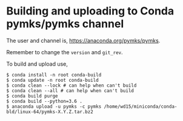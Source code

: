 # Building and uploading to Conda pymks/pymks channel

The user and channel is, https://anaconda.org/pymks/pymks.

Remember to change the `version` and `git_rev`.

To build and upload use,

    $ conda install -n root conda-build
    $ conda update -n root conda-build
    $ conda clean --lock # can help when can't build
    $ conda clean --all # can help when can't build
    $ conda build purge
    $ conda build --python=3.6 .
    $ anaconda upload -u pymks -c pymks /home/wd15/miniconda/conda-bld/linux-64/pymks-X.Y.Z.tar.bz2
